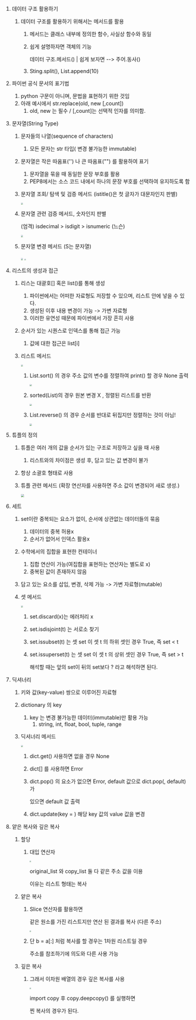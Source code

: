1. 데이터 구조 활용하기

   1. 데이터 구조를 활용하기 위해서는 메서드를 활용

      1. 메서드는 클래스 내부에 정의한 함수, 사실상 함수와 동일

      2. 쉽게 설명하자면 객체의 기능

         데이터 구조.메서드() | 쉽게 보자면 --> 주어.동사()

      3. Sting.split(), List.append(10)

2. 파이썬 공식 문서의 표기법

   1. python 구문이 아니며, 문법을 표현하기 위한 것임
   2. 아래 예시에서 str.replace(old, new [,count])
      1. old, new 는 필수 / [,count]는 선택적 인자를 의미함.

3. 문자열(String Type)

   1. 문자들의 나열(sequence of characters)
      1. 모든 문자는 str 타입( 변경 불가능한 immutable)

   2. 문자열은 작은 따옴표('') 나 큰 따옴표("") 를 활용하여 표기
      1. 문자열을 묶을 때 동일한 문장 부호를 활용
      2. PEP8에서는 소스 코드 내에서 하나의 문장 부호를 선택하여 유지하도록 함

   3. 문자열 조회/ 탐색 및 검증 메서드 (istitle()은 첫 글자가 대문자인지 판별)

      <img src="220725.assets/캡처.PNG" style="zoom:33%;" />

   4. 문자열 관련 검증 메서드, 숫자인지 판별 

      (엄격) isdecimal > isdigit > isnumeric (느슨)

      <img src="220725.assets/answkdufrhksfusrjawmdaptjem.PNG" style="zoom:33%;" />

   5. 문자열 변경 메서드 (S는 문자열)

      <img src="220725.assets/answkdufqusrud aptmem.PNG" style="zoom:33%;" />

      <img src="220725.assets/answkdufqusrudbb.PNG" style="zoom: 25%;" />

4. 리스트의 생성과 접근 

   1. 리스는 대괄호[] 혹은 list()를 통해 생성

      1. 파이썬에서는 어떠한 자료형도 저장할 수 있으며, 리스트 안에 넣을 수 있다.
      2. 생성된 이후 내용 변경이 가능 -> 가변 자료형
      3. 이러한 유연성 때문에 파이썬에서 가장 흔히 사용

   2. 순서가 있는 시퀀스로 인덱스를 통해 접근 가능 

      1. 값에 대한 접근은 list[i]

   3. 리스트 메서드

      <img src="220725.assets/fltmxmaptjem.PNG" style="zoom:33%;" />

      

      1. List.sort() 의 경우 주소 값의 변수를 정렬하여 print() 할 경우 None 출력

         <img src="220725.assets/sort.PNG" style="zoom: 33%;" />

      2. sorted(List)의 경우 원본 변경 X , 정렬된 리스트를 반환

         <img src="220725.assets/sorted.PNG" style="zoom: 33%;" />

      3. List.reverse() 의 경우 순서를 반대로 뒤집지만 정렬하는 것이 아님!

         <img src="220725.assets/reverse.PNG" style="zoom:33%;" />

5. 튜플의 정의

   1. 튜플은 여러 개의 값을 순서가 있는 구조로 저장하고 싶을 때 사용

      1. 리스트와의 차이점은 생성 후, 담고 있는 값 변경이 불가

   2. 항상 소괄호 형태로 사용

   3. 튜플 관련 메서드 (확장 연산자를 사용하면 주소 값이 변경되어 새로 생성.)

      <img src="220725.assets/xnvmfrhksfusaptjem.PNG" style="zoom:50%;" />

6. 세트

   1. set이란 중복되는 요소가 없이, 순서에 상관없는 데이터들의 묶음

      1. 데이터의 중복 허용x
      2. 순서가 없어서 인덱스 활용x

   2. 수학에서의 집합을 표현한 컨테이너

      1. 집합 연산이 가능(여집합을 표현하는 연산자는 별도로 x)
      2. 중복된 값이 존재하지 않음

   3. 담고 있는 요소를 삽입, 변경, 삭제 가능 -> 가변 자료형(mutable) 

   4. 셋 메서드 

      <img src="220725.assets/tptaptjem.PNG" style="zoom: 33%;" />

      1. set.discard(x)는 에러처리 x

      2. set.isdisjoint(t) 는 서로소 찾기

      3. set.issubset(t) 는 셋 set 이 셋 t 의 하위 셋인 경우 True, 즉 set < t

      4. set.issuperset(t) 는 셋 set 이 셋 t 의 상위 셋인 경우 True, 즉 set > t

         해석할 때는 앞의  set이 뒤의 set보다 ? 라고 해석하면 된다.

7. 딕셔너리

   1. 키와 값(key-value) 쌍으로 이루어진 자료형

   2. dictionary 의 key

      1. key 는 변경 불가능한 데이터(immutable)만 활용 가능
         1. string, int, float, bool, tuple, range

   3. 딕셔너리 메서드

      <img src="220725.assets/elrtusjflaptjem.PNG" style="zoom: 33%;" />

      1. dict.get() 사용하면 없을 경우 None

      2. dict[] 를 사용하면 Error

      3. dict.pop() 의 요소가 없으면 Error,  default 값으로 dict.pop(, default) 가 

         있으면 default 값 출력

      4. dict.update(key = ) 해당 key 값의 value 값을 변경

8. 얕은 복사와 깊은 복사

   1. 할당

      1. 대입 연산자 

         <img src="220725.assets/eodlqdustkswk-165873263405012.PNG" style="zoom:25%;" />

         original_list 와 copy_list 둘 다 같은 주소 값을 이용

         이유는 리스트 형태는 복사

   2. 얕은 복사

      1. Slice 연산자를 활용하면

         같은 원소를 가진 리스트지만 연산 된 결과를 복사 (다른 주소)

         <img src="220725.assets/disxmd.PNG" style="zoom:25%;" />

      2. 단 b = a[:] 처럼 복사를 할 경우는 1차원 리스트일 경우

         주소를 참조하기에 의도와 다른 사용 가능

   3. 깊은 복사

      1. 그래서 이차원 배열의 경우 깊은 복사를 사용

         <img src="220725.assets/elqzkvl.PNG" style="zoom:25%;" />

         import copy 후 copy.deepcopy() 를 실행하면

         찐 복사의 경우가 된다.